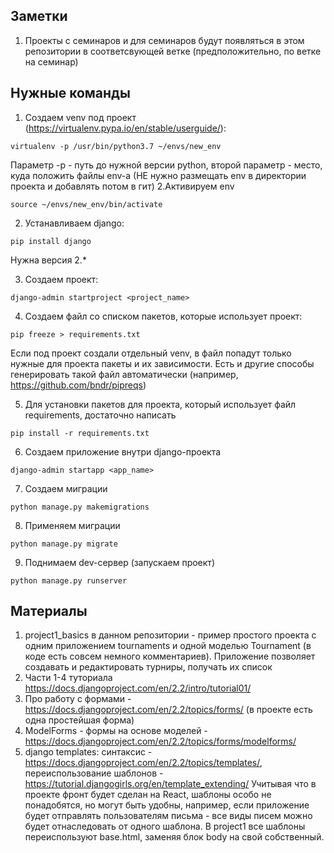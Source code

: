 ## Заметки ##
1. Проекты с семинаров и для семинаров будут появляться в этом репозитории в соответсвующей ветке (предположительно, по ветке на семинар)

## Нужные команды ##

1. Создаем venv под проект (https://virtualenv.pypa.io/en/stable/userguide/):
```
virtualenv -p /usr/bin/python3.7 ~/envs/new_env
```
Параметр -p - путь до нужной версии python, второй параметр - место, куда положить файлы env-а (НЕ нужно размещать env в директории проекта и добавлять потом в гит)
2.Активируем env
```
source ~/envs/new_env/bin/activate
```

2. Устанавливаем django:
```
pip install django
```
Нужна версия 2.*

3. Создаем проект:
```
django-admin startproject <project_name>
```

4. Создаем файл со списком пакетов, которые использует проект:
```
pip freeze > requirements.txt
```
Если под проект создали отдельный venv, в файл попадут только нужные для проекта пакеты и их зависимости. Есть и другие способы генерировать такой файл автоматически (например, https://github.com/bndr/pipreqs)

5. Для установки пакетов для проекта, который использует файл requirements, достаточно написать
```
pip install -r requirements.txt
```
6. Создаем приложение внутри django-проекта
```
django-admin startapp <app_name>
```
7. Создаем миграции
```
python manage.py makemigrations
```
8. Применяем миграции
```
python manage.py migrate
```
9. Поднимаем dev-сервер (запускаем проект)
```
python manage.py runserver
```


## Материалы ##
1. project1_basics в данном репозитории - пример простого проекта с одним приложением tournaments и одной моделью Tournament (в коде есть совсем немного комментариев). Приложение позволяет создавать и редактировать турниры, получать их список
2. Части 1-4 туториала
https://docs.djangoproject.com/en/2.2/intro/tutorial01/
3. Про работу с формами - https://docs.djangoproject.com/en/2.2/topics/forms/ (в проекте есть одна простейшая форма)
4. ModelForms - формы на основе моделей - https://docs.djangoproject.com/en/2.2/topics/forms/modelforms/
5. django templates: синтаксис -  https://docs.djangoproject.com/en/2.2/topics/templates/, переиспользование шаблонов - https://tutorial.djangogirls.org/en/template_extending/ Учитывая что в проекте фронт будет сделан на React, шаблоны особо не понадобятся, но могут быть удобны, например, если приложение будет отправлять пользователям письма - все виды писем можно будет отнаследовать от одного шаблона. В project1 все шаблоны переиспользуют base.html, заменяя блок body на свой собственный.
